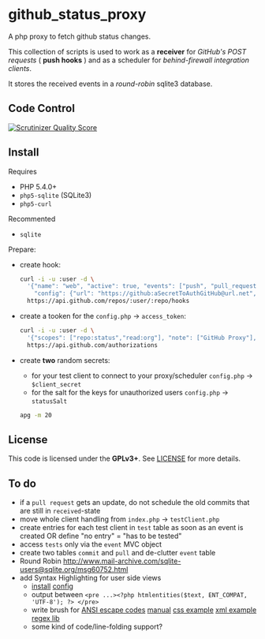 github_status_proxy
===================

A php proxy to fetch github status changes.

This collection of scripts is used to work as a **receiver** for
*GitHub's POST requests* ( **push hooks** ) and as a scheduler for
*behind-firewall integration clients*.

It stores the received events in a *round-robin* sqlite3 database.


Code Control
------------

[![Scrutinizer Quality Score](https://scrutinizer-ci.com/g/ax3l/github_status_proxy/badges/quality-score.png?s=a99c6c4e096a58070e0d6b4eb07f1af117b60972)](https://scrutinizer-ci.com/g/ax3l/github_status_proxy/)


Install
-------

Requires
- PHP 5.4.0+
- `php5-sqlite` (SQLite3)
- `php5-curl`

Recommented
- `sqlite`

Prepare:
- create hook:
  ```bash
  curl -i -u :user -d \
    '{"name": "web", "active": true, "events": ["push", "pull_request"], \
      "config": {"url": "https://github:aSecretToAuthGitHub@url.net", "content_type": "form"}}' \
    https://api.github.com/repos/:user/:repo/hooks
  ```

- create a tooken for the `config.php` -> `access_token`:
  ```bash
  curl -i -u :user -d \
    '{"scopes": ["repo:status","read:org"], "note": ["GitHub Proxy"], "note_url": ["yourUrl"]}' \
    https://api.github.com/authorizations
  ```

- create **two** random secrets:
  - for your test client to connect to your proxy/scheduler `config.php` -> `$client_secret`
  - for the salt for the keys for unauthorized users `config.php` -> `statusSalt`

  ```bash
  apg -m 20
  ```

License
-------

This code is licensed under the **GPLv3+**. See [LICENSE](LICENSE) for
more details.


To do
-----

- if a `pull request` gets an update, do not schedule the old commits that are still in `received`-state
- move whole client handling from `index.php` -> `testClient.php`
- create entries for each test client in `test` table as soon as an event
  is created OR define "no entry" = "has to be tested"
- access `tests` only via the `event` MVC object
- create two tables `commit` and `pull` and de-clutter `event` table
- Round Robin
    http://www.mail-archive.com/sqlite-users@sqlite.org/msg60752.html
- add Syntax Highlighting for user side views
  - [install](http://alexgorbatchev.com/SyntaxHighlighter/manual/installation.html)
    [config](http://alexgorbatchev.com/SyntaxHighlighter/manual/configuration/)
  - output between `<pre ...><?php htmlentities($text, ENT_COMPAT, 'UTF-8'); ?> </pre>`
  - write brush for [ANSI escape codes](http://en.wikipedia.org/wiki/ANSI_escape_code)
    [manual](http://alexgorbatchev.com/SyntaxHighlighter/manual/brushes/custom.html)
    [css example](https://github.com/alexgorbatchev/SyntaxHighlighter/blob/master/src/js/shBrushCss.js)
    [xml example](https://github.com/alexgorbatchev/SyntaxHighlighter/blob/master/src/js/shBrushXml.js)
    [regex lib](https://github.com/alexgorbatchev/SyntaxHighlighter/blob/master/src/js/shCore.js#L103)
  - some kind of code/line-folding support?
